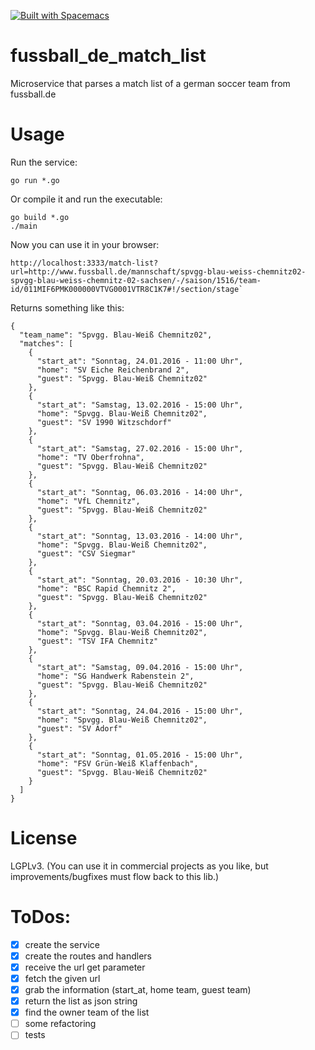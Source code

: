[![Built with Spacemacs](https://cdn.rawgit.com/syl20bnr/spacemacs/442d025779da2f62fc86c2082703697714db6514/assets/spacemacs-badge.svg)](http://github.com/syl20bnr/spacemacs)

# fussball_de_match_list
Microservice that parses a match list of a german soccer team from fussball.de

# Usage

Run the service:

````
go run *.go
````

Or compile it and run the executable:

````
go build *.go
./main
````

Now you can use it in your browser:

````
http://localhost:3333/match-list?url=http://www.fussball.de/mannschaft/spvgg-blau-weiss-chemnitz02-spvgg-blau-weiss-chemnitz-02-sachsen/-/saison/1516/team-id/011MIF6PMK000000VTVG0001VTR8C1K7#!/section/stage`
````

Returns something like this:

````
{
  "team_name": "Spvgg. Blau-Weiß Chemnitz02",
  "matches": [
    {
      "start_at": "Sonntag, 24.01.2016 - 11:00 Uhr",
      "home": "SV Eiche Reichenbrand 2",
      "guest": "Spvgg. Blau-Weiß Chemnitz02"
    },
    {
      "start_at": "Samstag, 13.02.2016 - 15:00 Uhr",
      "home": "Spvgg. Blau-Weiß Chemnitz02",
      "guest": "SV 1990 Witzschdorf"
    },
    {
      "start_at": "Samstag, 27.02.2016 - 15:00 Uhr",
      "home": "TV Oberfrohna",
      "guest": "Spvgg. Blau-Weiß Chemnitz02"
    },
    {
      "start_at": "Sonntag, 06.03.2016 - 14:00 Uhr",
      "home": "VfL Chemnitz",
      "guest": "Spvgg. Blau-Weiß Chemnitz02"
    },
    {
      "start_at": "Sonntag, 13.03.2016 - 14:00 Uhr",
      "home": "Spvgg. Blau-Weiß Chemnitz02",
      "guest": "CSV Siegmar"
    },
    {
      "start_at": "Sonntag, 20.03.2016 - 10:30 Uhr",
      "home": "BSC Rapid Chemnitz 2",
      "guest": "Spvgg. Blau-Weiß Chemnitz02"
    },
    {
      "start_at": "Sonntag, 03.04.2016 - 15:00 Uhr",
      "home": "Spvgg. Blau-Weiß Chemnitz02",
      "guest": "TSV IFA Chemnitz"
    },
    {
      "start_at": "Samstag, 09.04.2016 - 15:00 Uhr",
      "home": "SG Handwerk Rabenstein 2",
      "guest": "Spvgg. Blau-Weiß Chemnitz02"
    },
    {
      "start_at": "Sonntag, 24.04.2016 - 15:00 Uhr",
      "home": "Spvgg. Blau-Weiß Chemnitz02",
      "guest": "SV Adorf"
    },
    {
      "start_at": "Sonntag, 01.05.2016 - 15:00 Uhr",
      "home": "FSV Grün-Weiß Klaffenbach",
      "guest": "Spvgg. Blau-Weiß Chemnitz02"
    }
  ]
}
````

# License
LGPLv3. (You can use it in commercial projects as you like, but improvements/bugfixes must flow back to this lib.)

# ToDos:

- [x] create the service
- [x] create the routes and handlers
- [x] receive the url get parameter
- [x] fetch the given url
- [x] grab the information (start_at, home team, guest team)
- [x] return the list as json string
- [x] find the owner team of the list 
- [ ] some refactoring 
- [ ] tests
